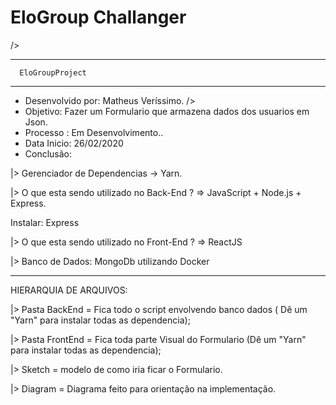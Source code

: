 # EloGroup Challanger

/>

  _______________________                     
      EloGroupProject    
  _______________________

* Desenvolvido por: Matheus Veríssimo. />
* Objetivo: Fazer um Formulario que armazena dados dos usuarios em Json.
* Processo : Em Desenvolvimento..
* Data Inicio: 26/02/2020
* Conclusão: 

|> Gerenciador de Dependencias -> Yarn.

|> O que esta sendo utilizado no Back-End ?  =>  JavaScript + Node.js + Express.

Instalar: Express

|> O que esta sendo utilizado no Front-End ? => ReactJS 

|> Banco de Dados: MongoDb utilizando Docker

  _______________________

HIERARQUIA DE ARQUIVOS:

|> Pasta BackEnd = Fica todo o script envolvendo banco dados ( Dê um  "Yarn" para instalar todas as dependencia);

|> Pasta FrontEnd = Fica toda parte Visual do Formulario  (Dê um  "Yarn" para instalar todas as dependencia);

|> Sketch = modelo de como iria ficar o Formulario.

|> Diagram = Diagrama feito para orientação na implementação.



